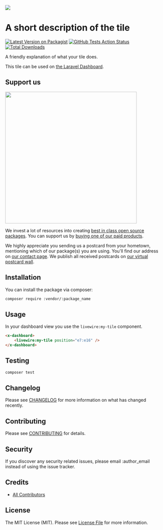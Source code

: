 
[<img src="https://github-ads.s3.eu-central-1.amazonaws.com/support-ukraine.svg?t=1" />](https://supportukrainenow.org)

# A short description of the tile

[![Latest Version on Packagist](https://img.shields.io/packagist/v/:vendor/:package_name.svg?style=flat-square)](https://packagist.org/packages/:vendor/:package_name)
[![GitHub Tests Action Status](https://img.shields.io/github/workflow/status/:vendor/:package_name/run-tests?label=tests)](https://github.com/:vendor/:package_name/actions?query=workflow%3Arun-tests+branch%3Amaster)
[![Total Downloads](https://img.shields.io/packagist/dt/:vendor/:package_name.svg?style=flat-square)](https://packagist.org/packages/:vendor/:package_name)

A friendly explanation of what your tile does.

This tile can be used on [the Laravel Dashboard](https://docs.spatie.be/laravel-dashboard).

## Support us

[<img src="https://github-ads.s3.eu-central-1.amazonaws.com/laravel-dashboard-skeleton-tile.jpg?t=1" width="419px" />](https://spatie.be/github-ad-click/laravel-dashboard-skeleton-tile)

We invest a lot of resources into creating [best in class open source packages](https://spatie.be/open-source). You can support us by [buying one of our paid products](https://spatie.be/open-source/support-us).

We highly appreciate you sending us a postcard from your hometown, mentioning which of our package(s) you are using. You'll find our address on [our contact page](https://spatie.be/about-us). We publish all received postcards on [our virtual postcard wall](https://spatie.be/open-source/postcards).

## Installation

You can install the package via composer:

```bash
composer require :vendor/:package_name
```

## Usage

In your dashboard view you use the `livewire:my-tile` component.

```html
<x-dashboard>
    <livewire:my-tile position="e7:e16" />
</x-dashboard>
```

## Testing

``` bash
composer test
```

## Changelog

Please see [CHANGELOG](CHANGELOG.md) for more information on what has changed recently.

## Contributing

Please see [CONTRIBUTING](https://github.com/spatie/.github/blob/main/CONTRIBUTING.md) for details.

## Security

If you discover any security related issues, please email :author_email instead of using the issue tracker.

## Credits

- [All Contributors](../../contributors)

## License

The MIT License (MIT). Please see [License File](LICENSE.md) for more information.
